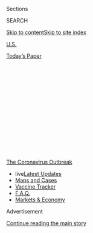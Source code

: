 <div id="app">

<div>

<div>

<div>

<div class="NYTAppHideMasthead css-1q2w90k e1suatyy0">

<div class="section css-ui9rw0 e1suatyy2">

<div class="css-eph4ug er09x8g0">

<div class="css-6n7j50">

</div>

<span class="css-1dv1kvn">Sections</span>

<div class="css-10488qs">

<span class="css-1dv1kvn">SEARCH</span>

</div>

[Skip to content](#site-content)[Skip to site index](#site-index)

</div>

<div id="masthead-section-label" class="css-1wr3we4 eaxe0e00">

[U.S.](https://www.nytimes.com/section/us)

</div>

<div class="css-10698na e1huz5gh0">

</div>

</div>

<div id="masthead-bar-one" class="section hasLinks css-15hmgas e1csuq9d3">

<div class="css-uqyvli e1csuq9d0">

</div>

<div class="css-1uqjmks e1csuq9d1">

</div>

<div class="css-9e9ivx">

[](https://myaccount.nytimes.com/auth/login?response_type=cookie&client_id=vi)

</div>

<div class="css-1bvtpon e1csuq9d2">

[Today’s Paper](https://www.nytimes.com/section/todayspaper)

</div>

</div>

</div>

</div>

<div data-aria-hidden="false">

<div id="site-content" role="main">

<div>

<div class="css-1aor85t" style="opacity:0.000000001;z-index:-1;visibility:hidden">

<div class="css-1hqnpie">

<div class="css-epjblv">

<span class="css-17xtcya">[U.S.](/section/us)</span><span class="css-x15j1o">|</span><span class="css-fwqvlz">‘If
We Get It, We Chose to Be Here’: Despite Virus, Thousands Converge on
Sturgis for Huge Rally</span>

</div>

<div class="css-k008qs">

<div class="css-1iwv8en">

<span class="css-18z7m18"></span>

<div>

</div>

</div>

<span class="css-1n6z4y">https://nyti.ms/3gGmKkJ</span>

<div class="css-1705lsu">

<div class="css-4xjgmj">

<div class="css-4skfbu" role="toolbar" data-aria-label="Social Media Share buttons, Save button, and Comments Panel with current comment count" data-testid="share-tools">

  - 
  - 
  - 
  - 
    
    <div class="css-6n7j50">
    
    </div>

  - 

</div>

</div>

</div>

</div>

</div>

</div>

<div id="NYT_TOP_BANNER_REGION" class="css-13pd83m">

<div>

<div id="styln-prism-menu-1592847958612" class="section interactive-content interactive-size-medium css-1edisqu">

<div class="css-17ih8de interactive-body">

<div id="scroll-container" class="css-1gj85ro">

[<span class="styln-title-wrap"><span class="css-1pje3qr">The
Coronavirus</span><span class="css-1pje3qr">
Outbreak</span></span>](https://www.nytimes.com/news-event/coronavirus?action=click&pgtype=Article&state=default&region=TOP_BANNER&context=storylines_menu)

  - <span class="css-kqxiym" data-emphasize="true">live</span>[Latest
    Updates](https://www.nytimes.com/2020/08/08/world/coronavirus-updates.html?action=click&pgtype=Article&state=default&region=TOP_BANNER&context=storylines_menu)
  - [Maps and
    Cases](https://www.nytimes.com/interactive/2020/us/coronavirus-us-cases.html?action=click&pgtype=Article&state=default&region=TOP_BANNER&context=storylines_menu)
  - [Vaccine
    Tracker](https://www.nytimes.com/interactive/2020/science/coronavirus-vaccine-tracker.html?action=click&pgtype=Article&state=default&region=TOP_BANNER&context=storylines_menu)
  - [F.A.Q.](https://www.nytimes.com/interactive/2020/world/coronavirus-tips-advice.html?action=click&pgtype=Article&state=default&region=TOP_BANNER&context=storylines_menu)
  - [Markets &
    Economy](https://www.nytimes.com/live/2020/08/07/business/stock-market-today-coronavirus?action=click&pgtype=Article&state=default&region=TOP_BANNER&context=storylines_menu)

</div>

</div>

</div>

</div>

</div>

<div id="top-wrapper" class="css-1sy8kpn">

<div id="top-slug" class="css-l9onyx">

Advertisement

</div>

[Continue reading the main story](#after-top)

<div class="ad top-wrapper" style="text-align:center;height:100%;display:block;min-height:250px">

<div id="top" class="place-ad" data-position="top" data-size-key="top">

</div>

</div>

<div id="after-top">

</div>

</div>

<div>

<div id="sponsor-wrapper" class="css-1hyfx7x">

<div id="sponsor-slug" class="css-19vbshk">

Supported by

</div>

[Continue reading the main story](#after-sponsor)

<div id="sponsor" class="ad sponsor-wrapper" style="text-align:center;height:100%;display:block">

</div>

<div id="after-sponsor">

</div>

</div>

<div class="css-186x18t">

</div>

<div class="css-ls6wgr ehdk2mb0">

# ‘If We Get It, We Chose to Be Here’: Despite Virus, Thousands Converge on Sturgis for Huge Rally

</div>

Tens of thousands of motorcyclists roared into the western South Dakota
community on Friday, lining Main Street from end to end, for the start
of the annual Sturgis Motorcycle Rally.

![<span class="css-16f3y1r e13ogyst0">Bikers gathered in the western
South Dakota community for the annual 10-day motorcycle rally, despite
objections from residents who feared it could be a superspreader
event.</span><span class="css-cch8ym"><span class="css-1dv1kvn">Credit</span><span class="css-cnj6d5 e1z0qqy90" itemprop="copyrightHolder"><span class="css-1ly73wi e1tej78p0">Credit...</span><span>Benjamin
Rasmussen for The New York
Times</span></span></span>](https://static01.nyt.com/images/2020/08/07/us/07VIRUS-STURGIS/07VIRUS-STURGIS-videoSixteenByNine3000.jpg)

<div class="css-18e8msd">

<div class="css-vp77d3 epjyd6m0">

<div class="css-1baulvz">

By <span class="css-1baulvz last-byline" itemprop="name">Mark
Walker</span>

</div>

</div>

  - 
    
    <div class="css-ld3wwf e16638kd2">
    
    Published Aug. 7, 2020Updated Aug. 8, 2020,
    <span class="css-epvm6">12:05 p.m. ET</span>
    
    </div>

  - 
    
    <div class="css-4xjgmj">
    
    <div class="css-pvvomx" role="toolbar" data-aria-label="Social Media Share buttons, Save button, and Comments Panel with current comment count" data-testid="share-tools">
    
      - 
      - 
      - 
      - 
        
        <div class="css-6n7j50">
        
        </div>
    
      - 
    
    </div>
    
    </div>

</div>

</div>

<div class="section meteredContent css-1r7ky0e" name="articleBody" itemprop="articleBody">

<div class="css-1fanzo5 StoryBodyCompanionColumn">

<div class="css-53u6y8">

STURGIS, S.D. — Tens of thousands of motorcyclists roared into the
western South Dakota community of Sturgis on Friday, lining Main Street
from end to end, for the start of an annual rally that kicked off
despite objections from residents and with little regard for a public
health emergency ravaging the world.

It could have been any other past summer rally in Sturgis, with herds of
R.V.s, bikers and classic cars converging for the Sturgis Motorcycle
Rally, a 10-day affair that was expected to attract roughly 250,000
enthusiasts this year — about half the number who attended last year but
a figure that puts it on track to be among the country’s largest public
gatherings since the first coronavirus cases emerged in the spring.

Save for a few hard-to-spot hand-sanitizer stations, it could have been
any other major festival in pre-pandemic times.

“Screw Covid I went to Sturgis,” read a black T-shirt amid a sea of
Harley Davidson and Trump 2020 outfits sported by the throng of people
walking along Main Street. Their gear did not include face masks, and
social distancing guidelines were completely ignored.

</div>

</div>

<div class="css-1fanzo5 StoryBodyCompanionColumn">

<div class="css-53u6y8">

South Dakota is among several states that did not put in place a
lockdown, and state officials have not required residents to wear masks,
giving attendees who rode in from outside the state fewer restrictions
than they may have had back home.

Attendance on Friday was on par with previous years, said Dan Ainslie,
City Manager for Sturgis.

“It’s kind of like a typical rally,” Mr. Ainslie said of the number of
people coming into town, “and the crowds are still building.”

Indeed, fears that the rally could be a superspreader event did not
appear to scare riders from attending. Bikers flocked to tents featuring
tattoo artists, apparel, gear and food.

<div id="NYT_MAIN_CONTENT_1_REGION" class="css-9tf9ac">

<div>

<div id="styln-covid-updates-world" class="section interactive-content interactive-size-medium css-1ftcdic">

<div class="css-17ih8de interactive-body">

<div id="styln-briefing-block" data-asset-id="QXJ0aWNsZTpueXQ6Ly9hcnRpY2xlL2MyYTdmODFjLWZlODAtNTBiZC05ZDM2LWRhNjExOTBiZjZkZg==">

<div class="briefing-block-header-section">

# [Latest Updates: The Coronavirus Outbreak](https://www.nytimes.com/2020/08/07/world/covid-19-news.html?action=click&pgtype=Article&state=default&region=MAIN_CONTENT_1&context=storylines_live_updates)

<div class="briefing-block-ts">

Updated 2020-08-08T12:04:28.992Z

</div>

</div>

  - [As the U.S. relief talks falter again, Trump says he is prepared to
    act on his
    own.](https://www.nytimes.com/2020/08/07/world/covid-19-news.html?action=click&pgtype=Article&state=default&region=MAIN_CONTENT_1&context=storylines_live_updates#link-1f86d03a)
  - [Cuomo says N.Y. schools can reopen in-person but leaves it up to
    districts to determine if, when and
    how.](https://www.nytimes.com/2020/08/07/world/covid-19-news.html?action=click&pgtype=Article&state=default&region=MAIN_CONTENT_1&context=storylines_live_updates#link-3f64a70a)
  - [Thousands of cases went unreported in California when a computer
    server
    failed.](https://www.nytimes.com/2020/08/07/world/covid-19-news.html?action=click&pgtype=Article&state=default&region=MAIN_CONTENT_1&context=storylines_live_updates#link-14e70066)

<div class="briefing-block-footer">

<div class="briefing-block-footer-meta">

[See more
updates](https://www.nytimes.com/2020/08/07/world/covid-19-news.html?action=click&pgtype=Article&state=default&region=MAIN_CONTENT_1&context=storylines_live_updates)

</div>

<div class="briefing-block-briefinglinks">

<span>More live coverage:</span>
[Markets](https://www.nytimes.com/live/2020/08/07/business/stock-market-today-coronavirus?action=click&pgtype=Article&state=default&region=MAIN_CONTENT_1&context=storylines_live_updates)

</div>

</div>

</div>

</div>

</div>

</div>

</div>

Health experts say the coronavirus is less likely to spread outdoors,
especially when people wear masks and socially distance. But large
gatherings like the motorcycle rally also increase the number of
visitors inside restaurants and stores. A few businesses in Sturgis put
up signs limiting the number of customers who could enter, but most did
not post such notices.

</div>

</div>

<div class="css-1fanzo5 StoryBodyCompanionColumn">

<div class="css-53u6y8">

Over the past week, there has been an [average of 84 coronavirus cases
per
day](https://www.nytimes.com/interactive/2020/us/south-dakota-coronavirus-cases.html)
in South Dakota, a 31 percent increase over the previous two weeks. At
least four new virus deaths and 105 new cases were reported on Thursday.

</div>

</div>

<div class="css-79elbk" data-testid="photoviewer-wrapper">

<div class="css-z3e15g" data-testid="photoviewer-wrapper-hidden">

</div>

<div class="css-1a48zt4 ehw59r15" data-testid="photoviewer-children">

![<span class="css-16f3y1r e13ogyst0" data-aria-hidden="true">The city
of Sturgis said that changes would be made to safeguard residents from
the coronavirus, including adding hand-sanitizing stations to the
downtown area.
</span><span class="css-cnj6d5 e1z0qqy90" itemprop="copyrightHolder"><span class="css-1ly73wi e1tej78p0">Credit...</span><span>Benjamin
Rasmussen for The New York
Times</span></span>](https://static01.nyt.com/images/2020/08/07/us/07VIRUS-STURGIS-liquor/merlin_175440048_4c019540-9141-4a4a-b132-3e21e8c96554-articleLarge.jpg?quality=75&auto=webp&disable=upscale)

</div>

</div>

<div class="css-1fanzo5 StoryBodyCompanionColumn">

<div class="css-53u6y8">

Gov. Kristi Noem, a Republican, encouraged people to attend the rally in
an interview on Fox News on Wednesday night, saying the state had
successfully hosted other large events — including [a Fourth of July
celebration at Mount
Rushmore](https://www.nytimes.com/2020/07/03/us/politics/trump-coronavirus-mount-rushmore.html)
that President Trump attended — without seeing a direct increase in
virus cases. Plus, she said, the state’s economy benefits when people
visit.

The state’s Department of Tourism has estimated that the annual festival
generates about $800 million in revenue.

The rally, which has taken place every summer in Sturgis since 1938,
commenced amid strong objections from residents. In a city-sponsored
survey, more than 60 percent of the nearly 7,000 residents favored
postponing the event.

Little could be done to stop the event, said Doreen Allison Creed, the
Meade County commissioner who represents Sturgis. Ms. Creed said the
county lacked the authority to shut down the rally because much of it
takes place on state-licensed campgrounds.

When it became clear that it would go on as planned, the city said in a
[news
release](https://www.sturgis-sd.gov/media/Departments/Rally%20&%20Events/2020%20Sturgis%20Motorcycle%20Rally%20Decision%20pdf.pdf)
that changes would be made to safeguard residents from the coronavirus,
including adding hand-sanitizing stations to the downtown area. The city
plans to offer coronavirus testing for its residents once the rally
concludes on Aug. 16.

While the most recent Centers for Disease Control and Prevention
guidelines do not suggest a specific limit for the number of attendees
at gatherings or community events, they encourage organizers to maintain
a capacity conducive to reducing the spread of the virus. The agency
encourages people to socially distance at six feet apart and wear masks.

</div>

</div>

<div class="css-1fanzo5 StoryBodyCompanionColumn">

<div class="css-53u6y8">

“Attendees will be asked to be respectful of the community concerns by
practicing social distancing and taking personal responsibility for
their health by following C.D.C. guidelines,” the news release said.

<div id="NYT_MAIN_CONTENT_3_REGION" class="css-9tf9ac">

<div>

<div id="styln-prism-freeform-1594220623585" class="section interactive-content interactive-size-medium css-1ftcdic">

<div class="css-17ih8de interactive-body">

<div id="prism-freeform-block-57380" class="css-19mumt8" role="complementary" data-storyline="The Coronavirus Outbreak" data-truncated="true" tabindex="0">

<div class="css-a8d9oz">

<div class="css-eb027h">

[](https://www.nytimes.com/news-event/coronavirus?action=click&pgtype=Article&state=default&region=MAIN_CONTENT_3&context=storylines_faq)

### The Coronavirus Outbreak ›

#### Frequently Asked Questions

Updated August 6, 2020

  - #### Why are bars linked to outbreaks?
    
      - Think about a bar. Alcohol is flowing. It can be loud, but it’s
        definitely intimate, and you often need to lean in close to hear
        your friend. And strangers have way, way fewer reservations
        about coming up to people in a bar. That’s sort of the point of
        a bar. Feeling good and close to strangers. It’s no surprise,
        then, that [bars have been linked to outbreaks in several
        states.](https://www.nytimes.com/2020/07/02/us/coronavirus-bars.html?action=click&pgtype=Article&state=default&region=MAIN_CONTENT_3&context=storylines_faq)
        Louisiana health officials have tied [at least 100 coronavirus
        cases](https://www.nytimes.com/2020/06/22/us/new-coronavirus-phase.html?action=click&pgtype=Article&state=default&region=MAIN_CONTENT_3&context=storylines_faq)
        to bars in the Tigerland nightlife district in Baton Rouge.
        Minnesota has traced 328 recent cases to bars across the state.
        [In
        Idaho](https://www.boisestatepublicradio.org/post/bars-large-venues-close-ada-county-after-surge-coronavirus-prompts-rollback#stream/0),
        health officials shut down bars in Ada County after reporting
        clusters of infections among young adults who had visited
        several bars in downtown Boise. Governors in
        [California](https://www.nytimes.com/2020/07/01/us/california-coronavirus-reopening.html?action=click&pgtype=Article&state=default&region=MAIN_CONTENT_3&context=storylines_faq),
        [Texas and
        Arizona](https://www.nytimes.com/2020/06/14/us/coronavirus-united-states.html?action=click&pgtype=Article&state=default&region=MAIN_CONTENT_3&context=storylines_faq),
        where coronavirus cases are soaring, have ordered hundreds of
        newly reopened bars to shut down. Less than two weeks after
        Colorado’s bars reopened at limited capacity, Gov. Jared Polis
        [ordered them to
        close](https://www.denverpost.com/2020/06/30/colorado-bars-closed-coronavirus/).

  - #### I have antibodies. Am I now immune?
    
      - As of right now, [that seems likely, for at least several
        months.](https://www.nytimes.com/2020/07/22/health/covid-antibodies-herd-immunity.html?action=click&pgtype=Article&state=default&region=MAIN_CONTENT_3&context=storylines_faq)
        There have been frightening accounts of people suffering what
        seems to be a second bout of Covid-19. But experts say these
        patients may have a drawn-out course of infection, with the
        virus taking a slow toll weeks to months after initial exposure.
        People infected with the coronavirus typically
        [produce](https://www.nature.com/articles/s41586-020-2456-9)
        immune molecules called antibodies, which are [protective
        proteins made in response to an
        infection](https://www.nytimes.com/2020/05/07/health/coronavirus-antibody-prevalence.html?action=click&pgtype=Article&state=default&region=MAIN_CONTENT_3&context=storylines_faq)[.
        These antibodies
        may](https://www.nytimes.com/2020/05/07/health/coronavirus-antibody-prevalence.html?action=click&pgtype=Article&state=default&region=MAIN_CONTENT_3&context=storylines_faq)
        last in the body [only two to three
        months](https://www.nature.com/articles/s41591-020-0965-6),
        which may seem worrisome, but that’s perfectly normal after an
        acute infection subsides, said Dr. Michael Mina, an immunologist
        at Harvard University. It may be possible to get the coronavirus
        again, but it’s highly unlikely that it would be possible in a
        short window of time from initial infection or make people
        sicker the second time.

  - #### I’m a small-business owner. Can I get relief?
    
      - The [stimulus bills enacted in
        March](https://www.nytimes.com/article/small-business-loans-stimulus-grants-freelancers-coronavirus.html?action=click&pgtype=Article&state=default&region=MAIN_CONTENT_3&context=storylines_faq)
        offer help for the millions of American small businesses. Those
        eligible for aid are businesses and nonprofit organizations with
        fewer than 500 workers, including sole proprietorships,
        independent contractors and freelancers. Some larger companies
        in some industries are also eligible. The help being offered,
        which is being managed by the Small Business Administration,
        includes the Paycheck Protection Program and the Economic Injury
        Disaster Loan program. But lots of folks have [not yet seen
        payouts.](https://www.nytimes.com/interactive/2020/05/07/business/small-business-loans-coronavirus.html?action=click&pgtype=Article&state=default&region=MAIN_CONTENT_3&context=storylines_faq)
        Even those who have received help are confused: The rules are
        draconian, and some are stuck sitting on [money they don’t know
        how to
        use.](https://www.nytimes.com/2020/05/02/business/economy/loans-coronavirus-small-business.html?action=click&pgtype=Article&state=default&region=MAIN_CONTENT_3&context=storylines_faq)
        Many small-business owners are getting less than they expected
        or [not hearing anything at
        all.](https://www.nytimes.com/2020/06/10/business/Small-business-loans-ppp.html?action=click&pgtype=Article&state=default&region=MAIN_CONTENT_3&context=storylines_faq)

  - #### What are my rights if I am worried about going back to work?
    
      - Employers have to provide [a safe
        workplace](https://www.osha.gov/SLTC/covid-19/standards.html)
        with policies that protect everyone equally. [And if one of your
        co-workers tests positive for the coronavirus, the
        C.D.C.](https://www.nytimes.com/article/coronavirus-money-unemployment.html?action=click&pgtype=Article&state=default&region=MAIN_CONTENT_3&context=storylines_faq)
        has said that [employers should tell their
        employees](https://www.cdc.gov/coronavirus/2019-ncov/community/guidance-business-response.html)
        -- without giving you the sick employee’s name -- that they may
        have been exposed to the virus.

  - #### What is school going to look like in September?
    
      - It is unlikely that many schools will return to a normal
        schedule this fall, requiring the grind of [online
        learning](https://www.nytimes.com/2020/06/05/us/coronavirus-education-lost-learning.html?action=click&pgtype=Article&state=default&region=MAIN_CONTENT_3&context=storylines_faq),
        [makeshift child
        care](https://www.nytimes.com/2020/05/29/us/coronavirus-child-care-centers.html?action=click&pgtype=Article&state=default&region=MAIN_CONTENT_3&context=storylines_faq)
        and [stunted
        workdays](https://www.nytimes.com/2020/06/03/business/economy/coronavirus-working-women.html?action=click&pgtype=Article&state=default&region=MAIN_CONTENT_3&context=storylines_faq)
        to continue. California’s two largest public school districts —
        Los Angeles and San Diego — said on July 13, that [instruction
        will be remote-only in the
        fall](https://www.nytimes.com/2020/07/13/us/lausd-san-diego-school-reopening.html?action=click&pgtype=Article&state=default&region=MAIN_CONTENT_3&context=storylines_faq),
        citing concerns that surging coronavirus infections in their
        areas pose too dire a risk for students and teachers. Together,
        the two districts enroll some 825,000 students. They are the
        largest in the country so far to abandon plans for even a
        partial physical return to classrooms when they reopen in
        August. For other districts, the solution won’t be an
        all-or-nothing approach. [Many
        systems](https://bioethics.jhu.edu/research-and-outreach/projects/eschool-initiative/school-policy-tracker/),
        including the nation’s largest, New York City, are devising
        [hybrid
        plans](https://www.nytimes.com/2020/06/26/us/coronavirus-schools-reopen-fall.html?action=click&pgtype=Article&state=default&region=MAIN_CONTENT_3&context=storylines_faq)
        that involve spending some days in classrooms and other days
        online. There’s no national policy on this yet, so check with
        your municipal school system regularly to see what is happening
        in your community.

<div id="styln-survey-component-57380" class="styln-survey-component" data-surveyname="faq" data-surveystoryline="coronavirus">

</div>

</div>

<div class="css-6mllg9">

</div>

<div class="css-pmm6ed">

<span class="css-5gimkt"></span>

</div>

</div>

</div>

</div>

</div>

</div>

</div>

But on Friday, throngs of ralliers parked their bikes and walked
shoulder to shoulder along the downtown streets, nary a mask in sight.
Police officers stationed at the intersections also were not wearing
masks.

Bruce Labsa, 66, drove from North Carolina last week to be among the
first in town. This was the first year he would be able to attend the
rally since retiring, and he did not want to miss it. On Friday, he was
not wearing a mask, and he said he had no concerns about catching the
coronavirus.

“I don’t know anyone who’s had it,” Mr. Labsa said.

</div>

</div>

<div class="css-79elbk" data-testid="photoviewer-wrapper">

<div class="css-z3e15g" data-testid="photoviewer-wrapper-hidden">

</div>

<div class="css-1a48zt4 ehw59r15" data-testid="photoviewer-children">

<div class="css-1xdhyk6 erfvjey0">

<span class="css-1ly73wi e1tej78p0">Image</span>

<div class="css-zjzyr8">

<div data-testid="lazyimage-container" style="height:309.3333333333333px">

</div>

</div>

</div>

<span class="css-16f3y1r e13ogyst0" data-aria-hidden="true">The Sturgis
Motorcycle Rally was expected to attract about 250,000 enthusiasts this
year, putting it on track to be among the country’s largest public
gatherings since the first coronavirus cases emerged in the
spring.</span><span class="css-cnj6d5 e1z0qqy90" itemprop="copyrightHolder"><span class="css-1ly73wi e1tej78p0">Credit...</span><span>Benjamin
Rasmussen for The New York Times</span></span>

</div>

</div>

<div class="css-1fanzo5 StoryBodyCompanionColumn">

<div class="css-53u6y8">

Amy Svoboda, 27, who was working in a women’s apparel shop for bikers
called One Sexy Biker Chick, said Friday’s crowd of shoppers had been
steady. She said she didn’t know what to expect, but was happy to see
people turning out.

“We are allowed to make our own choices,” she said. “If we get it, we
chose to be here.”

Still, Nelson Horsley, 26, of Rapid City, S.D., said he expects there
will be a rise in coronavirus cases in the area once the rally concludes
next weekend. But he said he didn’t feel the need to wear a mask while
walking around downtown Friday afternoon. He compared the virus to
getting the seasonal flu.

“I haven’t seen anyone out here wear a mask so it kind of feels like it
defeats the purpose,” he said, to wear a mask himself.

</div>

</div>

<div class="css-1fanzo5 StoryBodyCompanionColumn">

<div class="css-53u6y8">

While most residents opposed the rally, some offered their front yards
as camp sites for bikers who were unable to find a hotel room. But many
others said they were worried about the impact the rally would
eventually have on the small community.

Among those was Patricia Viator, 64, who has lived in Sturgis for 16
years. She said she became resigned to the fact that there was nothing
residents could do to keep thousands of bikers from coming to the city.
She said she’s worried for her family and the town, and she takes
several precautions when leaving her house, including wearing a mask.

“It scares me more than before because we don’t have many cases around
here, but now this increases the chances of us locals getting it,” she
said.

</div>

</div>

<div>

</div>

</div>

<div>

</div>

<div>

</div>

<div>

</div>

<div>

<div id="bottom-wrapper" class="css-1ede5it">

<div id="bottom-slug" class="css-l9onyx">

Advertisement

</div>

[Continue reading the main story](#after-bottom)

<div id="bottom" class="ad bottom-wrapper" style="text-align:center;height:100%;display:block;min-height:90px">

</div>

<div id="after-bottom">

</div>

</div>

</div>

</div>

</div>

## Site Index

<div>

</div>

## Site Information Navigation

  - [© <span>2020</span> <span>The New York Times
    Company</span>](https://help.nytimes.com/hc/en-us/articles/115014792127-Copyright-notice)

<!-- end list -->

  - [NYTCo](https://www.nytco.com/)
  - [Contact
    Us](https://help.nytimes.com/hc/en-us/articles/115015385887-Contact-Us)
  - [Work with us](https://www.nytco.com/careers/)
  - [Advertise](https://nytmediakit.com/)
  - [T Brand Studio](http://www.tbrandstudio.com/)
  - [Your Ad
    Choices](https://www.nytimes.com/privacy/cookie-policy#how-do-i-manage-trackers)
  - [Privacy](https://www.nytimes.com/privacy)
  - [Terms of
    Service](https://help.nytimes.com/hc/en-us/articles/115014893428-Terms-of-service)
  - [Terms of
    Sale](https://help.nytimes.com/hc/en-us/articles/115014893968-Terms-of-sale)
  - [Site Map](https://spiderbites.nytimes.com)
  - [Help](https://help.nytimes.com/hc/en-us)
  - [Subscriptions](https://www.nytimes.com/subscription?campaignId=37WXW)

</div>

</div>

</div>

</div>
